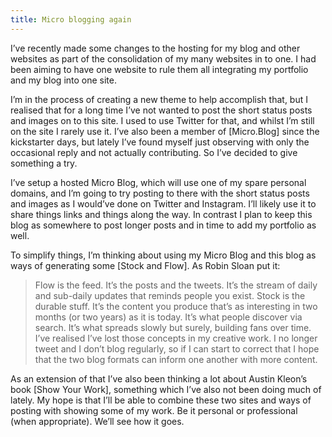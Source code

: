 ```yaml
---
title: Micro blogging again
---
```

I’ve recently made some changes to the hosting for my blog and other websites as part of the consolidation of my many websites in to one. I had been aiming to have one website to rule them all integrating my portfolio and my blog into one site.

I’m in the process of creating a new theme to help accomplish that, but I realised that for a long time I’ve not wanted to post the short status posts and images on to this site. I used to use Twitter for that, and whilst I’m still on the site I rarely use it. I’ve also been a member of [Micro.Blog] since the kickstarter days, but lately I’ve found myself just observing with only the occasional reply and not actually contributing. So I’ve decided to give something a try.

I’ve setup a hosted Micro Blog, which will use one of my spare personal domains, and I’m going to try posting to there with the short status posts and images as I would’ve done on Twitter and Instagram. I’ll likely use it to share things links and things along the way. In contrast I plan to keep this blog as somewhere to post longer posts and in time to add my portfolio as well.

To simplify things, I’m thinking about using my Micro Blog and this blog as ways of generating some [Stock and Flow]. As Robin Sloan put it:
> Flow is the feed. It’s the posts and the tweets. It’s the stream of daily and sub-daily updates that reminds people you exist.
> Stock is the durable stuff. It’s the content you produce that’s as interesting in two months (or two years) as it is today. It’s what people discover via search. It’s what spreads slowly but surely, building fans over time.
I’ve realised I’ve lost those concepts in my creative work. I no longer tweet and I don’t blog regularly, so if I can start to correct that I hope that the two blog formats can inform one another with more content.

As an extension of that I’ve also been thinking a lot about Austin Kleon’s book [Show Your Work], something which I’ve also not been doing much of lately. My hope is that I’ll be able to combine these two sites and ways of posting with showing some of my work. Be it personal or professional (when appropriate). We’ll see how it goes.
